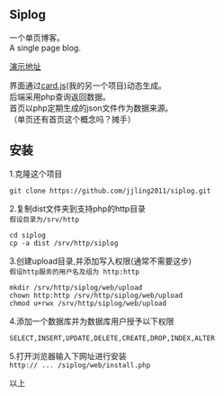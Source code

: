 ## Siplog  
  
一个单页博客。  
A single page blog.  
  
[演示地址][1]  
  
界面通过[card.js][2](我的另一个项目)动态生成。  
后端采用php查询返回数据。  
首页以php定期生成的json文件作为数据来源。  
（单页还有首页这个概念吗？摊手）  
  
    
## 安装  
1.克隆这个项目  
```
git clone https://github.com/jjling2011/siplog.git 
```
  
2.复制dist文件夹到支持php的http目录  
`假设目录为/srv/http`  
```
cd siplog
cp -a dist /srv/http/siplog
```
  
3.创建upload目录,并添加写入权限(通常不需要这步)  
`假设http服务的用户名及组为 http:http`  
```
mkdir /srv/http/siplog/web/upload
chown http:http /srv/http/siplog/web/upload
chmod u+rwx /srv/http/siplog/web/upload
```  
  
4.添加一个数据库并为数据库用户授予以下权限  
```
SELECT,INSERT,UPDATE,DELETE,CREATE,DROP,INDEX,ALTER
```
  
5.打开浏览器输入下网址进行安装  
`http:// ... /siplog/web/install.php`  
  
以上  
  

  [1]: http://ltc.epizy.com/siplog/index.html
  [2]: https://github.com/jjling2011/card.js